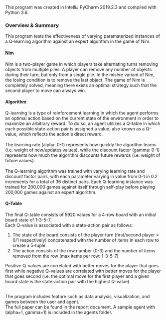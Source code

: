 This program was created in IntelliJ PyCharm 2019.2.3 and compiled with Python 3.6.

### Overview & Summary
This program tests the effectiveness of varying paramaterized instances of a Q-learning algorithm against an expert algorithm in the game of Nim. 

#### Nim
Nim is a two-player game in which players take alternating turns removing objects from multiple piles. A player can remove any number of objects during their turn, but only from a single pile. In the misère variant of Nim, the losing condition is to remove the last object. The game of Nim is completely solved, meaning there exists an optimal strategy such that the second player to move can always win. 

#### Algorithm
Q-learning is a type of reinforcement learning in which the agent performs an optimal action based on the current state of the environment in order to maximize an arbitrary reward. To do so, an agent utilizes a Q-table in which each possible state-action pair is assigned a value, also known as a Q-value, which reflects the action's direct reward. <br><br>
The learning rate (alpha: 0-1) represents how quickly the algorithm learns (i.e. weight of new/updates values), while the discount factor (gamma: 0-1) represents how much the algorithm discounts future rewards (i.e. weight of future values). <br><br>
The Q-learning algorithm was trained with varying learning rate and discount factor pairs, with each parameter varying in value from 0-1 in 0.2 increments for a total of 36 distinct pairs. Each Q-learning instance was trained for 200,000 games against itself through self-play before playing 200,000 games against an expert algorithm. 

#### Q-Table
The final Q-table consists of 5920 values for a 4-row board with an initial board state of 1-3-5-7. <br>
Each Q-value is associated with a state-action pair as follows: <br>
1. The state of the board consists of the player turn (first/second player = 0/1 respectively) concatenated with the number of items in each   row to create a 5-tuple. <br>
2. The action consists of the row number (0-3) and the number of items removed from the row (max items per row: 1-3-5-7) <br>

Positive Q-values are correlated with better moves for the player that goes first while negative Q-values are correlated with better moves for the player that goes second (i.e. the optimal move for the first player and a given board state is the state-action pair with the highest Q-value). <br><br>

The program includes feature such as data analysis, visualization, and games between the user and agent. <br>
The full paper can be found in the report document. A sample agent with (alpha=1, gamma=1) is included in the agents folder.
